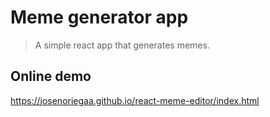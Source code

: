 # Meme generator app

> A simple react app that generates memes.

## Online demo
https://josenoriegaa.github.io/react-meme-editor/index.html
